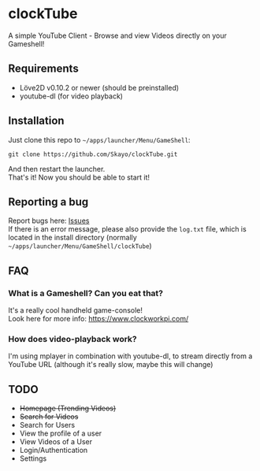 # clockTube
A simple YouTube Client - Browse and view Videos directly on your Gameshell!

## Requirements

- Löve2D v0.10.2 or newer (should be preinstalled)
- youtube-dl (for video playback)

## Installation

Just clone this repo to ``~/apps/launcher/Menu/GameShell``:
```shell
git clone https://github.com/Skayo/clockTube.git
```
And then restart the launcher.  
That's it! Now you should be able to start it!


## Reporting a bug

Report bugs here: [Issues](https://github.com/Skayo/clockTube/issues)  
If there is an error message, please also provide the ``log.txt`` file, which is located in the install directory (normally ``~/apps/launcher/Menu/GameShell/clockTube``)

## FAQ

### What is a Gameshell? Can you eat that?

It's a really cool handheld game-console!  
Look here for more info: https://www.clockworkpi.com/

### How does video-playback work?

I'm using mplayer in combination with youtube-dl, to stream directly from a YouTube URL (although it's really slow, maybe this will change) 

## TODO
- ~~Homepage (Trending Videos)~~
- ~~Search for Videos~~
- Search for Users
- View the profile of a user
- View Videos of a User
- Login/Authentication
- Settings
